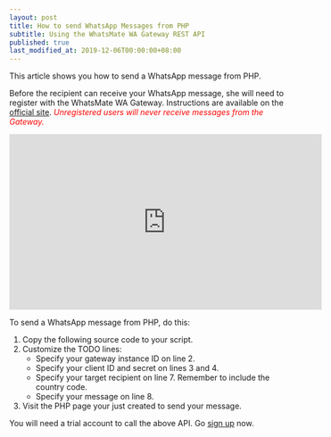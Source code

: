 ```yaml
---
layout: post
title: How to send WhatsApp Messages from PHP
subtitle: Using the WhatsMate WA Gateway REST API
published: true
last_modified_at: 2019-12-06T00:00:00+08:00
---
```


This article shows you how to send a WhatsApp message from PHP.

Before the recipient can receive your WhatsApp message, she will need to register with the WhatsMate WA Gateway. Instructions are available on the [official site](https://www.whatsmate.net/whatsapp-gateway-api.html). <span style="color:red">*Unregistered users will never receive messages from the Gateway.*</span>


<iframe width="560" height="315" src="https://www.youtube.com/embed/F5gxk5xhEgo?rel=0&cc_load_policy=1" frameborder="0" allowfullscreen></iframe>


To send a WhatsApp message from PHP, do this:

1. Copy the following source code to your script.  <script src="https://gist.github.com/whatsmate/39d45c6a0b8a1ce946a4.js"></script>
2. Customize the TODO lines:
   * Specify your gateway instance ID on line 2.
   * Specify your client ID and secret on lines 3 and 4.
   * Specify your target recipient on line 7. Remember to include the country code.
   * Specify your message on line 8.
3. Visit the PHP page your just created to send your message.


You will need a trial account to call the above API. Go [sign up](https://www.whatsmate.net/whatsapp-gateway-api.html) now.



<br>
<script async src="//pagead2.googlesyndication.com/pagead/js/adsbygoogle.js"></script>
<ins class="adsbygoogle"
     style="display:inline-block;width:728px;height:90px"
     data-ad-client="ca-pub-7383487179928477"
     data-ad-slot="6959057004"></ins>
<script>
(adsbygoogle = window.adsbygoogle || []).push({});
</script>
<br>

